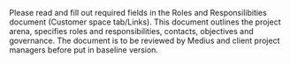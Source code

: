 Please read and fill out required fields in the Roles and Responsilibities document (Customer space tab/Links). This document outlines the project arena, specifies roles and responsibilities, contacts, objectives and governance. The document is to be reviewed by Medius and client project managers before put in baseline version.


